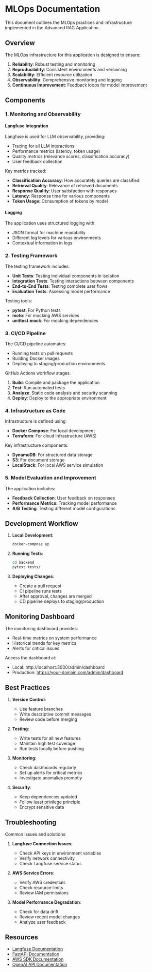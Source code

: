 # MLOps Documentation

This document outlines the MLOps practices and infrastructure implemented in the Advanced RAG Application.

## Overview

The MLOps infrastructure for this application is designed to ensure:

1. **Reliability**: Robust testing and monitoring
2. **Reproducibility**: Consistent environments and versioning
3. **Scalability**: Efficient resource utilization
4. **Observability**: Comprehensive monitoring and logging
5. **Continuous Improvement**: Feedback loops for model improvement

## Components

### 1. Monitoring and Observability

#### Langfuse Integration

Langfuse is used for LLM observability, providing:

- Tracing for all LLM interactions
- Performance metrics (latency, token usage)
- Quality metrics (relevance scores, classification accuracy)
- User feedback collection

Key metrics tracked:

- **Classification Accuracy**: How accurately queries are classified
- **Retrieval Quality**: Relevance of retrieved documents
- **Response Quality**: User satisfaction with responses
- **Latency**: Response time for various components
- **Token Usage**: Consumption of tokens by model

#### Logging

The application uses structured logging with:

- JSON format for machine readability
- Different log levels for various environments
- Contextual information in logs

### 2. Testing Framework

The testing framework includes:

- **Unit Tests**: Testing individual components in isolation
- **Integration Tests**: Testing interactions between components
- **End-to-End Tests**: Testing complete user flows
- **Evaluation Tests**: Assessing model performance

Testing tools:

- **pytest**: For Python tests
- **moto**: For mocking AWS services
- **unittest.mock**: For mocking dependencies

### 3. CI/CD Pipeline

The CI/CD pipeline automates:

- Running tests on pull requests
- Building Docker images
- Deploying to staging/production environments

GitHub Actions workflow stages:

1. **Build**: Compile and package the application
2. **Test**: Run automated tests
3. **Analyze**: Static code analysis and security scanning
4. **Deploy**: Deploy to the appropriate environment

### 4. Infrastructure as Code

Infrastructure is defined using:

- **Docker Compose**: For local development
- **Terraform**: For cloud infrastructure (AWS)

Key infrastructure components:

- **DynamoDB**: For structured data storage
- **S3**: For document storage
- **LocalStack**: For local AWS service simulation

### 5. Model Evaluation and Improvement

The application includes:

- **Feedback Collection**: User feedback on responses
- **Performance Metrics**: Tracking model performance
- **A/B Testing**: Testing different model configurations

## Development Workflow

1. **Local Development**:
   ```bash
   docker-compose up
   ```

2. **Running Tests**:
   ```bash
   cd backend
   pytest tests/
   ```

3. **Deploying Changes**:
   - Create a pull request
   - CI pipeline runs tests
   - After approval, changes are merged
   - CD pipeline deploys to staging/production

## Monitoring Dashboard

The monitoring dashboard provides:

- Real-time metrics on system performance
- Historical trends for key metrics
- Alerts for critical issues

Access the dashboard at:
- Local: http://localhost:3000/admin/dashboard
- Production: https://your-domain.com/admin/dashboard

## Best Practices

1. **Version Control**:
   - Use feature branches
   - Write descriptive commit messages
   - Review code before merging

2. **Testing**:
   - Write tests for all new features
   - Maintain high test coverage
   - Run tests locally before pushing

3. **Monitoring**:
   - Check dashboards regularly
   - Set up alerts for critical metrics
   - Investigate anomalies promptly

4. **Security**:
   - Keep dependencies updated
   - Follow least privilege principle
   - Encrypt sensitive data

## Troubleshooting

Common issues and solutions:

1. **Langfuse Connection Issues**:
   - Check API keys in environment variables
   - Verify network connectivity
   - Check Langfuse service status

2. **AWS Service Errors**:
   - Verify AWS credentials
   - Check resource limits
   - Review IAM permissions

3. **Model Performance Degradation**:
   - Check for data drift
   - Review recent model changes
   - Analyze user feedback

## Resources

- [Langfuse Documentation](https://docs.langfuse.com)
- [FastAPI Documentation](https://fastapi.tiangolo.com)
- [AWS SDK Documentation](https://docs.aws.amazon.com/sdk-for-javascript/index.html)
- [OpenAI API Documentation](https://platform.openai.com/docs/api-reference)
